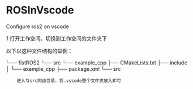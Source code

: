 # ROSInVscode
Configure ros2 on vscode


1.打开工作空间，切换到工作空间的文件夹下

以下以这种文件结构的举例：

└── fistROS2
└── src
    └── example_cpp
        ├── CMakeLists.txt
        ├── include
        │   └── example_cpp
        ├── package.xml
        └── src
        
        进入与src同级目录，将.vscode整个文件夹放入即可

